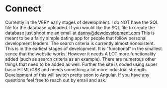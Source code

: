 # Connect
Currently in the VERY early stages of development.
I do NOT have the SQL file for the database uploaded. If you would like the SQL file to create the database just shoot me an email at danny@dewdevelopment.com
This is meant to be a fairly simple dating app for people that follow personal development leaders. The search criteria is currently almost nonexistent.
This is in the earliest stages of development.  It is "functional" in the smallest sence that the website works. However it needs A LOT more functionality added (such as search criteria as an example).
There are numerous other things that need to be added as well.
Further the site is coded using super basic HTML/CSS and needs something a lot more industrial strength.
Development of this will switch pretty soon to Angular.
If you have any questions feel free to reach out by email and ask.

